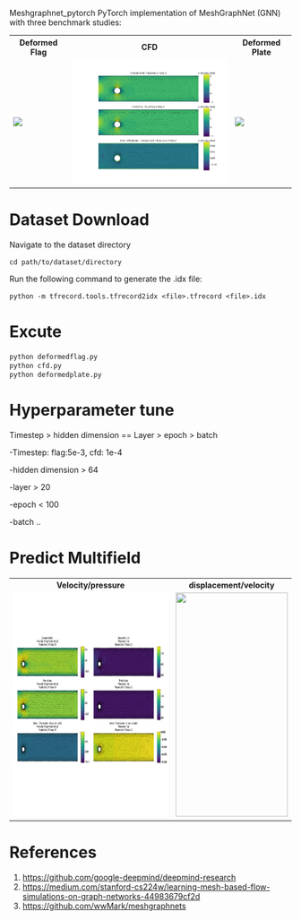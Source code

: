 Meshgraphnet_pytorch
PyTorch implementation of MeshGraphNet (GNN) with three benchmark studies:

<table>
  <tr>
    <th>Deformed Flag</th>
    <th>CFD</th>
    <th>Deformed Plate</th>
  </tr>
  <tr>
    <td><img src="./world_anim.gif" width="150"/></td>
    <td><img src="./cfd.gif" width="400"/></td>
    <td><img src="./deform_plate.gif" width="150"/></td>
  </tr>
</table>


# Dataset Download 
Navigate to the dataset directory
```
cd path/to/dataset/directory
```
Run the following command to generate the .idx file:
```
python -m tfrecord.tools.tfrecord2idx <file>.tfrecord <file>.idx
```

# Excute
```
python deformedflag.py
python cfd.py
python deformedplate.py
```

# Hyperparameter tune 
Timestep > hidden dimension == Layer > epoch > batch  

-Timestep: flag:5e-3, cfd: 1e-4  

-hidden dimension > 64  

-layer > 20  

-epoch < 100  

-batch ..  

# Predict Multifield

<table>
  <tr>
    <th>Velocity/pressure</th>
    <th>displacement/velocity</th>
  </tr>
  <tr>
    <td><img src="./cfd_v_p.gif" width="400" height= "400"/></td>
    <td><img src="./deform_plate.gif" width="200" height= "400" /></td>
  </tr>
</table>


# References

1. https://github.com/google-deepmind/deepmind-research
2. https://medium.com/stanford-cs224w/learning-mesh-based-flow-simulations-on-graph-networks-44983679cf2d
3. https://github.com/wwMark/meshgraphnets


